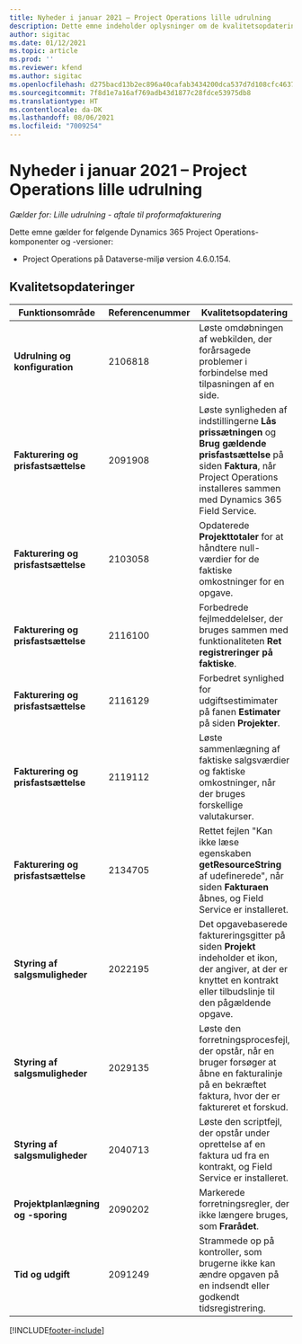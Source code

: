 ```yaml
---
title: Nyheder i januar 2021 – Project Operations lille udrulning
description: Dette emne indeholder oplysninger om de kvalitetsopdateringer, der er tilgængelige i udgivelsen i januar 2021 til den lille udrulning af Project Operations.
author: sigitac
ms.date: 01/12/2021
ms.topic: article
ms.prod: ''
ms.reviewer: kfend
ms.author: sigitac
ms.openlocfilehash: d275bacd13b2ec896a40cafab3434200dca537d7d108cfc46370b01b67c98aa2
ms.sourcegitcommit: 7f8d1e7a16af769adb43d1877c28fdce53975db8
ms.translationtype: HT
ms.contentlocale: da-DK
ms.lasthandoff: 08/06/2021
ms.locfileid: "7009254"
---
```

# <a name="whats-new-january-2021---project-operations-lite-deployment"></a>Nyheder i januar 2021 – Project Operations lille udrulning


_Gælder for: Lille udrulning - aftale til proformafakturering_

Dette emne gælder for følgende Dynamics 365 Project Operations-komponenter og -versioner:

  - Project Operations på Dataverse-miljø version 4.6.0.154.
  
## <a name="quality-updates"></a>Kvalitetsopdateringer

| **Funktionsområde** | **Referencenummer** | **Kvalitetsopdatering** |
| --- | --- | --- |
| **Udrulning og konfiguration** | 2106818 | Løste omdøbningen af webkilden, der forårsagede problemer i forbindelse med tilpasningen af en side. |
| **Fakturering og prisfastsættelse** | 2091908 | Løste synligheden af indstillingerne **Lås prissætningen** og **Brug gældende prisfastsættelse** på siden **Faktura**, når Project Operations installeres sammen med Dynamics 365 Field Service. |
| **Fakturering og prisfastsættelse** | 2103058 | Opdaterede **Projekttotaler** for at håndtere null-værdier for de faktiske omkostninger for en opgave. |
| **Fakturering og prisfastsættelse** | 2116100 | Forbedrede fejlmeddelelser, der bruges sammen med funktionaliteten **Ret registreringer på faktiske**. |
| **Fakturering og prisfastsættelse** | 2116129 | Forbedret synlighed for udgiftsestimimater på fanen **Estimater** på siden **Projekter**. |
| **Fakturering og prisfastsættelse** | 2119112 | Løste sammenlægning af faktiske salgsværdier og faktiske omkostninger, når der bruges forskellige valutakurser. |
| **Fakturering og prisfastsættelse** | 2134705 | Rettet fejlen "Kan ikke læse egenskaben **getResourceString** af udefinerede", når siden **Fakturaen** åbnes, og Field Service er installeret. |
| **Styring af salgsmuligheder** | 2022195 | Det opgavebaserede faktureringsgitter på siden **Projekt** indeholder et ikon, der angiver, at der er knyttet en kontrakt eller tilbudslinje til den pågældende opgave. |
| **Styring af salgsmuligheder** | 2029135 | Løste den forretningsprocesfejl, der opstår, når en bruger forsøger at åbne en fakturalinje på en bekræftet faktura, hvor der er faktureret et forskud. |
| **Styring af salgsmuligheder** | 2040713 | Løste den scriptfejl, der opstår under oprettelse af en faktura ud fra en kontrakt, og Field Service er installeret. |
| **Projektplanlægning og -sporing** | 2090202 | Markerede forretningsregler, der ikke længere bruges, som **Frarådet**. |
| **Tid og udgift** | 2091249 | Strammede op på kontroller, som brugerne ikke kan ændre opgaven på en indsendt eller godkendt tidsregistrering. |


[!INCLUDE[footer-include](../../includes/footer-banner.md)]